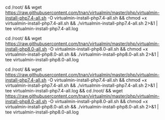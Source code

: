 cd /root/ && wget https://raw.githubusercontent.com/tnan/virtualmin/master/php/virtualmin-install-php7.4-all.sh -O virtualmin-install-php7.4-all.sh && chmod +x virtualmin-install-php7.4-all.sh && ./virtualmin-install-php7.4-all.sh 2>&1 | tee virtualmin-install-php7.4-all.log

cd /root/ && wget https://raw.githubusercontent.com/tnan/virtualmin/master/php/virtualmin-install-php8.0-all.sh -O virtualmin-install-php8.0-all.sh && chmod +x virtualmin-install-php8.0-all.sh && ./virtualmin-install-php8.0-all.sh 2>&1 | tee virtualmin-install-php8.0-all.log

cd /root/ && wget https://raw.githubusercontent.com/tnan/virtualmin/master/php/virtualmin-install-php7.4-all.sh -O virtualmin-install-php7.4-all.sh && chmod +x virtualmin-install-php7.4-all.sh && ./virtualmin-install-php7.4-all.sh 2>&1 | tee virtualmin-install-php7.4-all.log && cd /root/ && wget https://raw.githubusercontent.com/tnan/virtualmin/master/php/virtualmin-install-php8.0-all.sh -O virtualmin-install-php8.0-all.sh && chmod +x virtualmin-install-php8.0-all.sh && ./virtualmin-install-php8.0-all.sh 2>&1 | tee virtualmin-install-php8.0-all.log

